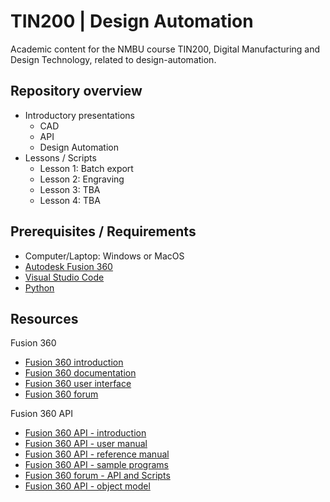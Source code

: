 # TIN200 | Design Automation

Academic content for the NMBU course TIN200, Digital Manufacturing and Design Technology, related to design-automation.

## Repository overview

- Introductory presentations
   - CAD
   - API
   - Design Automation 
- Lessons / Scripts
   - Lesson 1: Batch export
   - Lesson 2: Engraving
   - Lesson 3: TBA
   - Lesson 4: TBA

## Prerequisites / Requirements
- Computer/Laptop: Windows or MacOS
- [Autodesk Fusion 360](https://www.autodesk.com/products/fusion-360/free-trial)
- [Visual Studio Code](https://code.visualstudio.com/download)
- [Python](https://www.python.org/downloads/)

## Resources

Fusion 360

- [Fusion 360 introduction](https://help.autodesk.com/view/fusion360/ENU/courses/AP-GET-STARTED-OVERVIEW)
- [Fusion 360 documentation](https://help.autodesk.com/view/fusion360/ENU/?guid=GUID-1C665B4D-7BF7-4FDF-98B0-AA7EE12B5AC2)
- [Fusion 360 user interface](https://help.autodesk.com/view/fusion360/ENU/?guid=GUID-E647CA56-7187-406A-ACE4-EAC59914FAE4)
- [Fusion 360 forum](https://forums.autodesk.com/t5/fusion-360/ct-p/1234)

Fusion 360 API

- [Fusion 360 API - introduction](https://help.autodesk.com/view/fusion360/ENU/?guid=GUID-A92A4B10-3781-4925-94C6-47DA85A4F65A)
- [Fusion 360 API - user manual](https://help.autodesk.com/view/fusion360/ENU/?guid=GUID-C1545D80-D804-4CF3-886D-9B5C54B2D7A2)
- [Fusion 360 API - reference manual](https://help.autodesk.com/view/fusion360/ENU/?guid=GUID-7B5A90C8-E94C-48DA-B16B-430729B734DC)
- [Fusion 360 API - sample programs](https://help.autodesk.com/view/fusion360/ENU/?guid=SampleList)
- [Fusion 360 forum - API and Scripts](https://forums.autodesk.com/t5/fusion-360-api-and-scripts/bd-p/22)
- [Fusion 360 API - object model](https://help.autodesk.com/cloudhelp/ENU/Fusion-360-API/ExtraFiles/Fusion.pdf)
